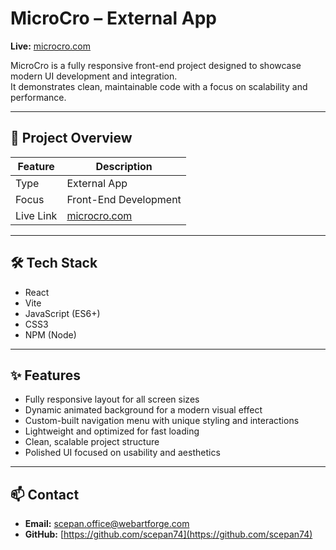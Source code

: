 # MicroCro – External App

**Live:** [microcro.com](https://microcro.com)

MicroCro is a fully responsive front-end project designed to showcase modern UI development and integration.  
It demonstrates clean, maintainable code with a focus on scalability and performance.

---

## 🔹 Project Overview
| Feature         | Description |
|-----------------|-------------|
| Type            | External App |
| Focus           | Front-End Development |
| Live Link       | [microcro.com](https://microcro.com) |

---

## 🛠️ Tech Stack
- React  
- Vite  
- JavaScript (ES6+)  
- CSS3  
- NPM (Node)

---

## ✨ Features
- Fully responsive layout for all screen sizes  
- Dynamic animated background for a modern visual effect  
- Custom-built navigation menu with unique styling and interactions  
- Lightweight and optimized for fast loading  
- Clean, scalable project structure  
- Polished UI focused on usability and aesthetics  

---

## 📫 Contact
- **Email:** scepan.office@webartforge.com  
- **GitHub:** [https://github.com/scepan74](https://github.com/scepan74)

